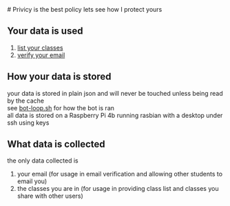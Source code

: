 <link rel= "stylesheet" type= "text/css" href= "docs.css">
# Privicy is the best policy
lets see how I protect yours

## Your data is used
1. [list your classes](commands/classroom.js#L92-L194)
2. [verify your email](commands/classroom.js#L68-L76)

## How your data is stored
your data is stored in plain json and will never be touched unless being read by the cache<br>
see [bot-loop.sh](bot-loop.sh) for how the bot is ran<br>
all data is stored on a Raspberry Pi 4b running rasbian with a desktop under ssh using keys 

## What data is collected
the only data collected is<br>
1. your email (for usage in email verification and allowing other students to email you)<br>
2. the classes you are in (for usage in providing class list and classes you share with other users)